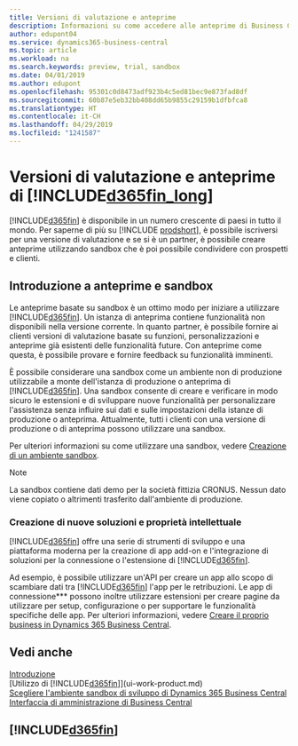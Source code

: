 ```yaml
---
title: Versioni di valutazione e anteprime
description: Informazioni su come accedere alle anteprime di Business Central.
author: edupont04
ms.service: dynamics365-business-central
ms.topic: article
ms.workload: na
ms.search.keywords: preview, trial, sandbox
ms.date: 04/01/2019
ms.author: edupont
ms.openlocfilehash: 95301c0d8473adf923b4c5ed81bec9e873fad8df
ms.sourcegitcommit: 60b87e5eb32bb408dd65b9855c29159b1dfbfca8
ms.translationtype: HT
ms.contentlocale: it-CH
ms.lasthandoff: 04/29/2019
ms.locfileid: "1241587"
---
```

# <a name="included365finlongincludesd365finlongmdmd-trials-and-previews"></a>Versioni di valutazione e anteprime di [!INCLUDE[d365fin_long](includes/d365fin_long_md.md)]

[!INCLUDE[d365fin](includes/d365fin_md.md)] è disponibile in un numero crescente di paesi in tutto il mondo. Per saperne di più su [!INCLUDE [prodshort](includes/prodshort.md)], è possibile iscriversi per una versione di valutazione e se si è un partner, è possibile creare anteprime utilizzando sandbox che è poi possibile condividere con prospetti e clienti.  

## <a name="getting-started-with-previews-and-sandboxes"></a>Introduzione a anteprime e sandbox

Le anteprime basate su sandbox è un ottimo modo per iniziare a utilizzare [!INCLUDE[d365fin](includes/d365fin_md.md)]. Un istanza di anteprima contiene funzionalità non disponibili nella versione corrente. In quanto partner, è possibile fornire ai clienti versioni di valutazione basate su funzioni, personalizzazioni e anteprime già esistenti delle funzionalità future. Con anteprime come questa, è possibile provare e fornire feedback su funzionalità imminenti.  

<!--To get started with a preview, go to [this page](https://go.microsoft.com/fwlink/?linkid=866045) and provide your work email address. To learn more about [!INCLUDE[d365fin](includes/d365fin_md.md)] and the capabilities it offers, refer to the documentation here on this site.-->

È possibile considerare una sandbox come un ambiente non di produzione utilizzabile a monte dell'istanza di produzione o anteprima di [!INCLUDE[d365fin](includes/d365fin_md.md)]. Una sandbox consente di creare e verificare in modo sicuro le estensioni e di sviluppare nuove funzionalità per personalizzare l'assistenza senza influire sui dati e sulle impostazioni della istanze di produzione o anteprima. Attualmente, tutti i clienti con una versione di produzione o di anteprima possono utilizzare una sandbox.

Per ulteriori informazioni su come utilizzare una sandbox, vedere [Creazione di un ambiente sandbox](across-how-create-sandbox-environment.md).  

> [!NOTE]
> La sandbox contiene dati demo per la società fittizia CRONUS. Nessun dato viene copiato o altrimenti trasferito dall'ambiente di produzione.  

### <a name="building-new-solutions-and-intellectual-property"></a>Creazione di nuove soluzioni e proprietà intellettuale

[!INCLUDE[d365fin](includes/d365fin_md.md)] offre una serie di strumenti di sviluppo e una piattaforma moderna per la creazione di app add-on e l'integrazione di soluzioni per la connessione o l'estensione di [!INCLUDE[d365fin](includes/d365fin_md.md)].  

Ad esempio, è possibile utilizzare un'API per creare un app allo scopo di scambiare dati tra [!INCLUDE[d365fin](includes/d365fin_md.md)] l'app per le retribuzioni. Le app di connessione*** possono inoltre utilizzare estensioni per creare pagine da utilizzare per setup, configurazione o per supportare le funzionalità specifiche delle app. Per ulteriori informazioni, vedere [Creare il proprio business in Dynamics 365 Business Central](/dynamics365/business-central/dev-itpro/developer/readiness/readiness-welcome).

## <a name="see-also"></a>Vedi anche

[Introduzione](product-get-started.md)  
[Utilizzo di [!INCLUDE[d365fin](includes/d365fin_md.md)]](ui-work-product.md)  
[Scegliere l'ambiente sandbox di sviluppo di Dynamics 365 Business Central](/dynamics365/business-central/dev-itpro/developer/devenv-sandbox-overview)  
[Interfaccia di amministrazione di Business Central](/dynamics365/business-central/dev-itpro/administration/tenant-admin-center)  

## [!INCLUDE[d365fin](includes/free_trial_md.md)]  
